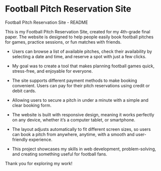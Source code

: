 # Football Pitch Reservation Site

Football Pitch Reservation Site - README

This is my Football Pitch Reservation Site, created for my 4th-grade final paper. The website is designed to help people easily book football pitches for games, practice sessions, or fun matches with friends. 
- Users can browse a list of available pitches, check their availability by selecting a date and time, and reserve a spot with just a few clicks.
- My goal was to create a tool that makes planning football games quick, stress-free, and enjoyable for everyone.

- The site supports different payment methods to make booking convenient. Users can pay for their pitch reservations using credit or debit cards.
- Allowing users to secure a pitch in under a minute with a simple and clear booking form.
- The website is built with responsive design, meaning it works perfectly on any device, whether it’s a computer tablet, or smartphone.
- The layout adjusts automatically to fit different screen sizes, so users can book a pitch from anywhere, anytime, with a smooth and user-friendly experience.
- This project showcases my skills in web development, problem-solving, and creating something useful for football fans.

Thank you for exploring my work!
